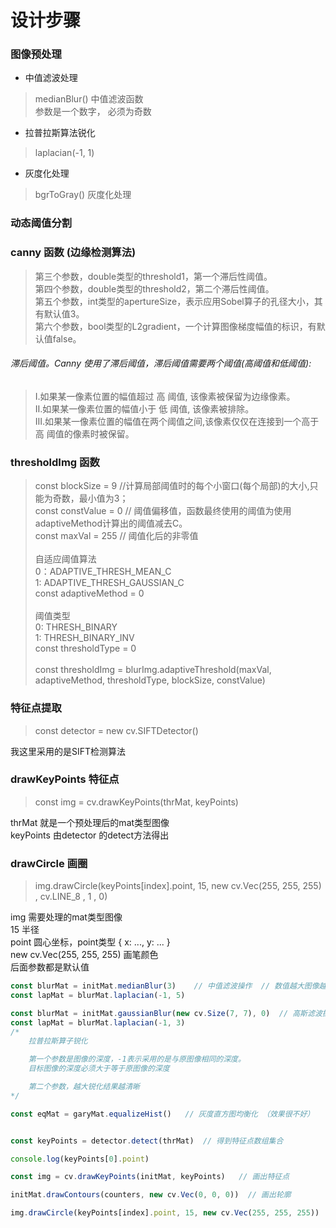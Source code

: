 # 设计步骤

### 图像预处理

- 中值滤波处理
>  medianBlur() 中值滤波函数<br/>
   参数是一个数字， 必须为奇数<br/>

- 拉普拉斯算法锐化
>laplacian(-1, 1)

- 灰度化处理
> bgrToGray() 灰度化处理

### 动态阈值分割


### canny 函数  (边缘检测算法)

>第三个参数，double类型的threshold1，第一个滞后性阈值。<br/>
第四个参数，double类型的threshold2，第二个滞后性阈值。<br/>
第五个参数，int类型的apertureSize，表示应用Sobel算子的孔径大小，其有默认值3。<br/>
第六个参数，bool类型的L2gradient，一个计算图像梯度幅值的标识，有默认值false。<br/>

###### 滞后阈值。Canny 使用了滞后阈值，滞后阈值需要两个阈值(高阈值和低阈值):

>Ⅰ.如果某一像素位置的幅值超过 高 阈值, 该像素被保留为边缘像素。<br/>
Ⅱ.如果某一像素位置的幅值小于 低 阈值, 该像素被排除。<br/>
Ⅲ.如果某一像素位置的幅值在两个阈值之间,该像素仅仅在连接到一个高于 高 阈值的像素时被保留。<br/>


### thresholdImg 函数

>    const blockSize = 9   //计算局部阈值时的每个小窗口(每个局部)的大小,只能为奇数，最小值为3；<br/>
     const constValue = 0  // 阈值偏移值，函数最终使用的阈值为使用adaptiveMethod计算出的阈值减去C。<br/>
     const maxVal = 255    // 阈值化后的非零值<br/>
    <br/>
     自适应阈值算法<br/>
     0：ADAPTIVE_THRESH_MEAN_C<br/>
     1: ADAPTIVE_THRESH_GAUSSIAN_C<br/>
     const adaptiveMethod = 0<br/>
    <br/>
     阈值类型<br/>
     0: THRESH_BINARY<br/>
     1: THRESH_BINARY_INV<br/>
     const thresholdType = 0<br/>
    <br/>
     const  thresholdImg = blurImg.adaptiveThreshold(maxVal, adaptiveMethod, thresholdType, blockSize, constValue)<br/>



### 特征点提取
> const detector = new cv.SIFTDetector()

我这里采用的是SIFT检测算法<br/>

### drawKeyPoints 特征点
> const img = cv.drawKeyPoints(thrMat, keyPoints)

thrMat      就是一个预处理后的mat类型图像<br/>
keyPoints   由detector 的detect方法得出<br/>

### drawCircle 画圈
>img.drawCircle(keyPoints[index].point, 15, new cv.Vec(255, 255, 255) , cv.LINE_8 , 1 , 0)

img    需要处理的mat类型图像 <br/>
15     半径<br/>
point  圆心坐标，point类型 { x: ..., y: ... } <br/>
new cv.Vec(255, 255, 255)  画笔颜色<br/>
后面参数都是默认值


````js
const blurMat = initMat.medianBlur(3)    // 中值滤波操作  // 数值越大图像越模糊
const lapMat = blurMat.laplacian(-1, 5)

const blurMat = initMat.gaussianBlur(new cv.Size(7, 7), 0)  // 高斯滤波操作
const lapMat = blurMat.laplacian(-1, 3)
/*
	拉普拉斯算子锐化

	第一个参数是图像的深度，-1表示采用的是与原图像相同的深度。
	目标图像的深度必须大于等于原图像的深度

	第二个参数，越大锐化结果越清晰
*/

const eqMat = garyMat.equalizeHist()   // 灰度直方图均衡化 （效果很不好）


const keyPoints = detector.detect(thrMat)  // 得到特征点数组集合

console.log(keyPoints[0].point)

const img = cv.drawKeyPoints(initMat, keyPoints)   // 画出特征点

initMat.drawContours(counters, new cv.Vec(0, 0, 0))  // 画出轮廓

img.drawCircle(keyPoints[index].point, 15, new cv.Vec(255, 255, 255))
````
